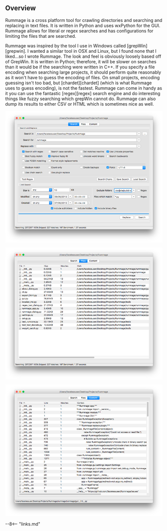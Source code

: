 ## Overview

Rummage is a cross platform tool for crawling directories and searching and replacing in text files.  It is written in Python and uses wxPython for the GUI.  Rummage allows for literal or regex searches and has configurations for limiting the files that are searched.

Rummage was inspired by the tool I use in Windows called [grepWin][grepwin].  I wanted a similar tool in OSX and Linux, but I found none that I liked...so I wrote Rummage.  The look and feel is obviously loosely based off of GrepWin.  It is written in Python; therefore, it will be slower on searches than it would be if the searching were written in C++.  If you specify a file encoding when searching large projects, it should perform quite reasonably as it won't have to guess the encoding of files. On small projects, encoding guessing isn't too bad, but [chardet][chardet] (which is what Rummage uses to guess encoding), is not the fastest. Rummage can come in handy as it you can use the fantastic [regex][regex] search engine and do interesting things like fuzzy searching which grepWin cannot do.  Rummage can also dump its results to either CSV or HTML which is sometimes nice as well.

![Search Tab](/images/search_tab.png)

![Files Tab](/images/files_tab.png)

![Content Tab](/images/content_tab.png)

--8<-- "links.md"
